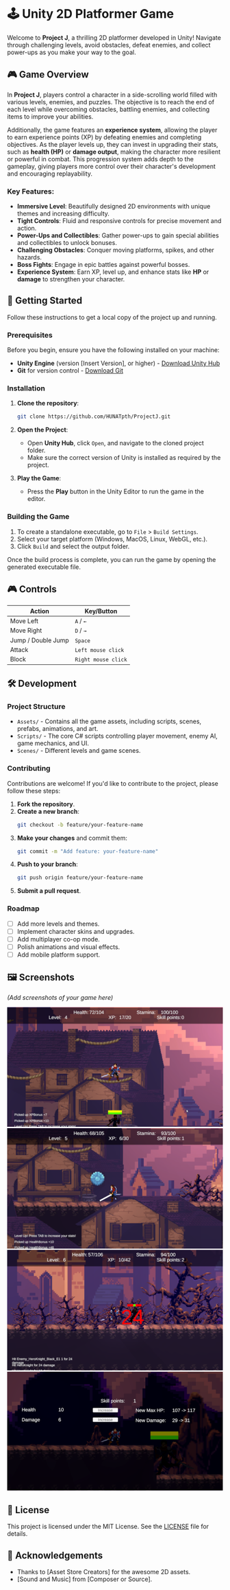# 🕹️ Unity 2D Platformer Game

Welcome to **Project J**, a thrilling 2D platformer developed in Unity! Navigate through challenging levels, avoid obstacles, defeat enemies, and collect power-ups as you make your way to the goal.


## 🎮 Game Overview

In **Project J**, players control a character in a side-scrolling world filled with various levels, enemies, and puzzles. The objective is to reach the end of each level while overcoming obstacles, battling enemies, and collecting items to improve your abilities.

Additionally, the game features an **experience system**, allowing the player to earn experience points (XP) by defeating enemies and completing objectives. As the player levels up, they can invest in upgrading their stats, such as **health (HP)** or **damage output**, making the character more resilient or powerful in combat. This progression system adds depth to the gameplay, giving players more control over their character's development and encouraging replayability.

### Key Features:
- **Immersive Level**: Beautifully designed 2D environments with unique themes and increasing difficulty.
- **Tight Controls**: Fluid and responsive controls for precise movement and action.
- **Power-Ups and Collectibles**: Gather power-ups to gain special abilities and collectibles to unlock bonuses.
- **Challenging Obstacles**: Conquer moving platforms, spikes, and other hazards.
- **Boss Fights**: Engage in epic battles against powerful bosses.
- **Experience System**: Earn XP, level up, and enhance stats like **HP** or **damage** to strengthen your character.

## 🚀 Getting Started

Follow these instructions to get a local copy of the project up and running.

### Prerequisites

Before you begin, ensure you have the following installed on your machine:

- **Unity Engine** (version [Insert Version], or higher) - [Download Unity Hub](https://unity.com/download)
- **Git** for version control - [Download Git](https://git-scm.com/)

### Installation

1. **Clone the repository**:
    ```bash
    git clone https://github.com/HUNATpth/ProjectJ.git
    ```

2. **Open the Project**:
   - Open **Unity Hub**, click `Open`, and navigate to the cloned project folder.
   - Make sure the correct version of Unity is installed as required by the project.

3. **Play the Game**:
   - Press the **Play** button in the Unity Editor to run the game in the editor.

### Building the Game

1. To create a standalone executable, go to `File` > `Build Settings`.
2. Select your target platform (Windows, MacOS, Linux, WebGL, etc.).
3. Click `Build` and select the output folder.

Once the build process is complete, you can run the game by opening the generated executable file.

## 🎮 Controls

| Action        | Key/Button |
|---------------|------------|
| Move Left     | `A` / `←`  |
| Move Right    | `D` / `→`  |
| Jump / Double Jump         | `Space`  |
| Attack        | `Left mouse click`    |
| Block         | `Right mouse click`   |


## 🛠️ Development

### Project Structure

- `Assets/` - Contains all the game assets, including scripts, scenes, prefabs, animations, and art.
- `Scripts/` - The core C# scripts controlling player movement, enemy AI, game mechanics, and UI.
- `Scenes/` - Different levels and game scenes.

### Contributing

Contributions are welcome! If you'd like to contribute to the project, please follow these steps:

1. **Fork the repository**.
2. **Create a new branch**:
    ```bash
    git checkout -b feature/your-feature-name
    ```
3. **Make your changes** and commit them:
    ```bash
    git commit -m "Add feature: your-feature-name"
    ```
4. **Push to your branch**:
    ```bash
    git push origin feature/your-feature-name
    ```
5. **Submit a pull request**.

### Roadmap

- [ ] Add more levels and themes.
- [ ] Implement character skins and upgrades.
- [ ] Add multiplayer co-op mode.
- [ ] Polish animations and visual effects.
- [ ] Add mobile platform support.

## 🖼️ Screenshots

*(Add screenshots of your game here)*

![Gameplay Screenshot 1](./Screenshots/2024-09-17%2016_15_58-Administrator_%20Project%20J%20-%20L01%20-%20Windows,%20Mac,%20Linux%20-%20Unity%202022.3.5f1%20_DX11_.png)
![Gameplay Screenshot 2](./Screenshots/2024-09-17%2016_17_17-Administrator_%20Project%20J%20-%20L01%20-%20Windows,%20Mac,%20Linux%20-%20Unity%202022.3.5f1%20_DX11_.png)
![Gameplay Screenshot 3](./Screenshots/2024-09-17%2016_18_21-Administrator_%20Project%20J%20-%20L01%20-%20Windows,%20Mac,%20Linux%20-%20Unity%202022.3.5f1%20_DX11_.png)
![Gameplay Screenshot 4](./Screenshots/2024-09-17%2016_19_33-Administrator_%20Project%20J%20-%20L01%20-%20Windows,%20Mac,%20Linux%20-%20Unity%202022.3.5f1%20_DX11_.png)

## 📄 License

This project is licensed under the MIT License. See the [LICENSE](LICENSE) file for details.

## 🙌 Acknowledgements

- Thanks to [Asset Store Creators] for the awesome 2D assets.
- [Sound and Music] from [Composer or Source].

